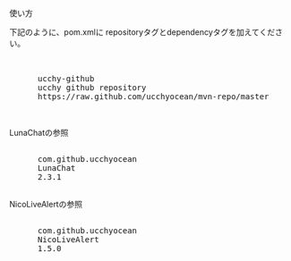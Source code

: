 使い方

下記のように、pom.xmlに repositoryタグとdependencyタグを加えてください。

<pre>
  <repositories>
    <repository>
      <id>ucchy-github</id>
      <name>ucchy github repository</name>
      <url>https://raw.github.com/ucchyocean/mvn-repo/master</url>
    </repository>
  </repositories>
</pre>

LunaChatの参照
<pre>
    <dependency>
      <groupId>com.github.ucchyocean</groupId>
      <artifactId>LunaChat</artifactId>
      <version>2.3.1</version>
    </dependency>
</pre>

NicoLiveAlertの参照
<pre>
    <dependency>
      <groupId>com.github.ucchyocean</groupId>
      <artifactId>NicoLiveAlert</artifactId>
      <version>1.5.0</version>
    </dependency>
</pre>

